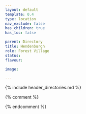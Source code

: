 ```yaml
---
layout: default
template: 0.4
type: location
nav_exclude: false
has_children: true
has_toc: false

parent: Directory
title: Hendenburgh
role: Forest Village
status: 
flavour: 

image: 

---
```


{% include header_directories.md %}

{% comment %} 

{% endcomment %} 
